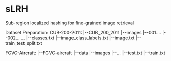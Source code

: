 # sLRH
Sub-region localized hashing for fine-grained image retrieval


Dataset Preparation:
CUB-200-2011:
|--CUB_200_2011
  |--images
    |--001....
    |--002...
    ...
  |--classes.txt
  |--image_class_labels.txt
  |--image.txt
  |--train_test_split.txt


FGVC-Aircraft:
|--FGVC-aircraft
  |--data
	  |--images
		  |--...
		|--test.txt
		|--train.txt
